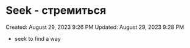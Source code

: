 # Seek - стремиться

Created: August 29, 2023 9:26 PM
Updated: August 29, 2023 9:28 PM

- seek to find a way